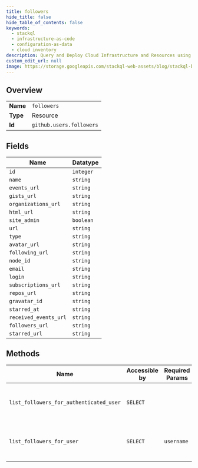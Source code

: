 ```yaml
---
title: followers
hide_title: false
hide_table_of_contents: false
keywords:
  - stackql
  - infrastructure-as-code
  - configuration-as-data
  - cloud inventory
description: Query and Deploy Cloud Infrastructure and Resources using SQL
custom_edit_url: null
image: https://storage.googleapis.com/stackql-web-assets/blog/stackql-blog-post-featured-image.png
---
```

  
    

## Overview
<table><tbody>
<tr><td><b>Name</b></td><td><code>followers</code></td></tr>
<tr><td><b>Type</b></td><td>Resource</td></tr>
<tr><td><b>Id</b></td><td><code>github.users.followers</code></td></tr>
</tbody></table>

## Fields
| Name | Datatype |
| ---- | -------- |
| `id` | `integer` |
| `name` | `string` |
| `events_url` | `string` |
| `gists_url` | `string` |
| `organizations_url` | `string` |
| `html_url` | `string` |
| `site_admin` | `boolean` |
| `url` | `string` |
| `type` | `string` |
| `avatar_url` | `string` |
| `following_url` | `string` |
| `node_id` | `string` |
| `email` | `string` |
| `login` | `string` |
| `subscriptions_url` | `string` |
| `repos_url` | `string` |
| `gravatar_id` | `string` |
| `starred_at` | `string` |
| `received_events_url` | `string` |
| `followers_url` | `string` |
| `starred_url` | `string` |
## Methods
| Name | Accessible by | Required Params | Description |
| ---- | ------------- | --------------- | ----------- |
| `list_followers_for_authenticated_user` | `SELECT` |  | Lists the people following the authenticated user. |
| `list_followers_for_user` | `SELECT` | `username` | Lists the people following the specified user. |
